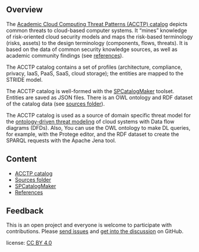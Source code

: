 ## Overview

The [Academic Cloud Computing Threat Patterns (ACCTP) catalog](catalog/) depicts common threats to cloud-based computer systems.
It “mines” knowledge of risk-oriented cloud security models and maps the risk-based terminology (risks, assets) 
to the design terminology (components, flows, threats).
It is based on the data of common security knowledge sources, as well as academic community findings
(see [references](references.md)).

The ACCTP catalog contains a set of profiles (architecture, compliance, privacy, IaaS, PaaS, SaaS, cloud storage); 
the entities are mapped to the STRIDE model.

The ACCTP catalog is well-formed with the [SPCatalogMaker](https://github.com/nets4geeks/SPCatalogMaker) toolset.
Entities are saved as JSON files. There is an OWL ontology and RDF dataset of the catalog data 
(see [sources folder](https://github.com/nets4geeks/SPCatalogMaker/tree/master/catalogs/acctp/catalog)).

The ACCTP catalog is used as a source of domain specific threat model for the 
[ontology-driven threat modeling](https://owasp.org/www-project-ontology-driven-threat-modeling-framework/) 
of cloud systems with Data flow diagrams (DFDs). Also, You can use the OWL ontology to make DL queries, 
for example, with the Protege editor, and the RDF dataset to create the SPARQL requests with the Apache Jena tool.

## Content

* [ACCTP catalog](catalog/)
* [Sources folder](https://github.com/nets4geeks/SPCatalogMaker/tree/master/catalogs/acctp/catalog)
* [SPCatalogMaker](https://github.com/nets4geeks/SPCatalogMaker)
* [References](references.md)

## Feedback

This is an open project and everyone is welcome to participate with contributions.
Please [send issues](https://github.com/nets4geeks/SPCatalogMaker/issues) 
and [get into the discussion](https://github.com/nets4geeks/SPCatalogMaker/discussions/1)
on GitHub.


license: [CC BY 4.0](http://creativecommons.org/licenses/by/4.0/)
